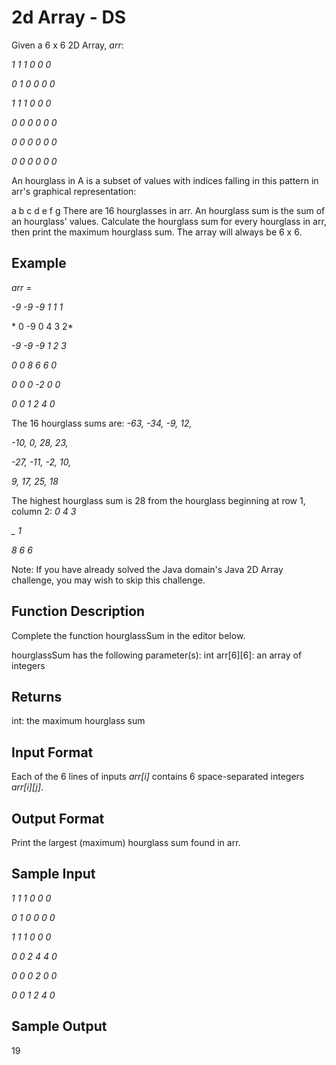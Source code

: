 # 2d Array - DS
Given a 6 x 6 2D Array, *arr*:

*1 1 1 0 0 0*

*0 1 0 0 0 0*

*1 1 1 0 0 0*

*0 0 0 0 0 0*

*0 0 0 0 0 0*

*0 0 0 0 0 0*

An hourglass in A is a subset of values with indices falling in this pattern in arr's graphical representation:

a b c
  d
e f g
There are 16 hourglasses in arr. An hourglass sum is the sum of an hourglass' values. Calculate the hourglass sum for every hourglass in arr, then print the maximum hourglass sum. The array will always be 6 x 6.

## Example
*arr* =

*-9 -9 -9  1 1 1*

* 0 -9  0  4 3 2*

*-9 -9 -9  1 2 3*

*0   0  8  6 6 0*

*0   0  0 -2 0 0*

*0   0  1  2 4 0*

The 16 hourglass sums are:
*-63, -34, -9, 12,*

*-10,   0, 28, 23,*

*-27, -11, -2, 10,*

*9,   17, 25, 18*

The highest hourglass sum is 28 from the hourglass beginning at row 1, column 2:
*0 4 3*

*_ 1*

*8 6 6*

Note: If you have already solved the Java domain's Java 2D Array challenge, you may wish to skip this challenge.

## Function Description
Complete the function hourglassSum in the editor below.

hourglassSum has the following parameter(s):
int arr[6][6]: an array of integers

## Returns
int: the maximum hourglass sum

## Input Format
Each of the 6 lines of inputs *arr[i]* contains 6 space-separated integers *arr[i][j]*.

## Output Format
Print the largest (maximum) hourglass sum found in arr.

## Sample Input
*1 1 1 0 0 0*

*0 1 0 0 0 0*

*1 1 1 0 0 0*

*0 0 2 4 4 0*

*0 0 0 2 0 0*

*0 0 1 2 4 0*

## Sample Output
19